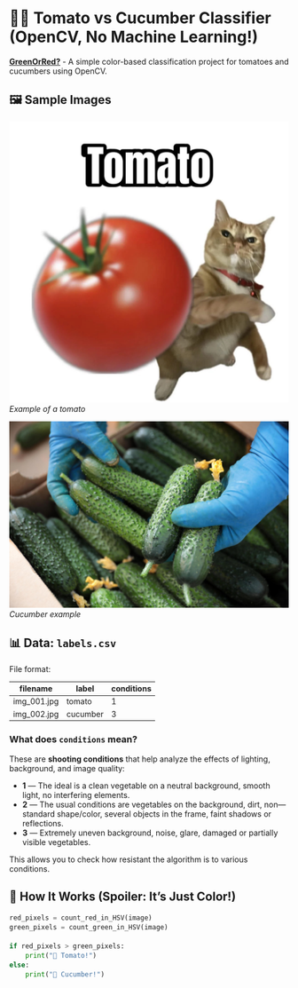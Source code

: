 # 🍅🥒 Tomato vs Cucumber Classifier (OpenCV, No Machine Learning!)


**[GreenOrRed?](GreenOrRed.ipynb)** - A simple color-based classification project for tomatoes and cucumbers using OpenCV.  


## 🖼️ Sample Images

![tomato](images/img_001.jpg)  
*Example of a tomato*

![cucumber](images/img_024.jpg)
*Cucumber example*

## 📊 Data: `labels.csv`

File format:

| filename | label     | conditions |
|---------|-----------|------------|
| img_001.jpg | tomato | 1 |
| img_002.jpg | cucumber | 3 |


### What does `conditions` mean?

These are **shooting conditions** that help analyze the effects of lighting, background, and image quality:

- **1** — The ideal is a clean vegetable on a neutral background, smooth light, no interfering elements.
- **2** — The usual conditions are vegetables on the background, dirt, non—standard shape/color, several objects in the frame, faint shadows or reflections.
- **3** — Extremely uneven background, noise, glare, damaged or partially visible vegetables.

 This allows you to check how resistant the algorithm is to various conditions.





## 🔧 How It Works (Spoiler: It’s Just Color!)

```python
red_pixels = count_red_in_HSV(image)
green_pixels = count_green_in_HSV(image)

if red_pixels > green_pixels:
    print("🍅 Tomato!")
else:
    print("🥒 Cucumber!")
